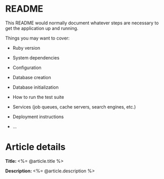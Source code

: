 # README

This README would normally document whatever steps are necessary to get the
application up and running.

Things you may want to cover:

* Ruby version

* System dependencies

* Configuration

* Database creation

* Database initialization

* How to run the test suite

* Services (job queues, cache servers, search engines, etc.)

* Deployment instructions

* ...


<h1> Article details </h1>
<p> <strong> Title: </strong> <%= @article.title %></p>
<p> <strong> Description: </strong>  <%= @article.description %></p>


